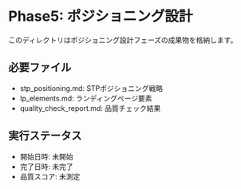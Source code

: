 # Phase5: ポジショニング設計

このディレクトリはポジショニング設計フェーズの成果物を格納します。

## 必要ファイル
- stp_positioning.md: STPポジショニング戦略
- lp_elements.md: ランディングページ要素
- quality_check_report.md: 品質チェック結果

## 実行ステータス
- 開始日時: 未開始
- 完了日時: 未完了
- 品質スコア: 未測定
